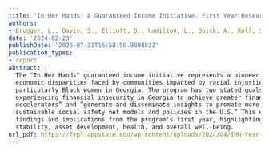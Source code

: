 ```yaml
---
title: 'In Her Hands: A Guaranteed Income Initiative. First Year Research Summary'
authors:
- Brugger, L., Davis, S., Elliott, D., Hamilton, L., Quick, A., Roll, S., Rollins, L., Smith, S., & Zewde, N.
date: '2024-02-23'
publishDate: '2025-07-31T16:58:50.980883Z'
publication_types:
- report
abstract: |
  The "In Her Hands" guaranteed income initiative represents a pioneering approach to addressing
  economic disparities faced by communities impacted by racial injustice and historic marginalization,
  particularly Black women in Georgia. The program has two stated goals: “to support Black women
  experiencing financial insecurity in Georgia to achieve greater financial stability and overcome wealth
  decelerators” and “generate and disseminate insights to promote more racially inclusive, just, and
  sustainable social safety net models and policies in the U.S.” This executive summary outlines the key
  findings and implications from the program's first year, highlighting its impact on participants' financial
  stability, asset development, health, and overall well-being.
url_pdf: https://fepl.appstate.edu/wp-content/uploads/2024/04/IHH-Year-1-Report-2.23.24.pdf
---
```


